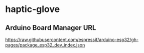 # haptic-glove

## Arduino Board Manager URL
https://raw.githubusercontent.com/espressif/arduino-esp32/gh-pages/package_esp32_dev_index.json

## 